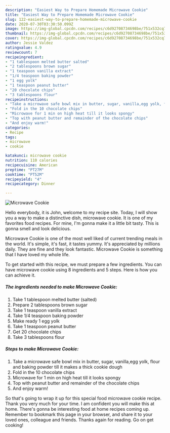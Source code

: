 ```yaml
---
description: "Easiest Way to Prepare Homemade Microwave Cookie"
title: "Easiest Way to Prepare Homemade Microwave Cookie"
slug: 122-easiest-way-to-prepare-homemade-microwave-cookie
date: 2020-07-30T03:30:50.099Z
image: https://img-global.cpcdn.com/recipes/c6d92708734698be/751x532cq70/microwave-cookie-recipe-main-photo.jpg
thumbnail: https://img-global.cpcdn.com/recipes/c6d92708734698be/751x532cq70/microwave-cookie-recipe-main-photo.jpg
cover: https://img-global.cpcdn.com/recipes/c6d92708734698be/751x532cq70/microwave-cookie-recipe-main-photo.jpg
author: Jessie Valdez
ratingvalue: 4.9
reviewcount: 7
recipeingredient:
- "1 tablespoon melted butter salted"
- "2 tablespoons brown sugar"
- "1 teaspoon vanilla extract"
- "1/4 teaspoon baking powder"
- "1 egg yolk"
- "1 teaspoon peanut butter"
- "20 chocolate chips"
- "3 tablespoons flour"
recipeinstructions:
- "Take a microwave safe bowl mix in butter, sugar, vanilla,egg yolk, flour and baking powder till it makes a thick cookie dough"
- "Fold in the 10 chocolate chips"
- "Microwave for 1 min on high heat till it looks spongy"
- "Top with peanut butter and remainder of the chocolate chips"
- "And enjoy warm!"
categories:
- Recipe
tags:
- microwave
- cookie

katakunci: microwave cookie 
nutrition: 110 calories
recipecuisine: American
preptime: "PT27M"
cooktime: "PT52M"
recipeyield: "4"
recipecategory: Dinner

---
```



![Microwave Cookie](https://img-global.cpcdn.com/recipes/c6d92708734698be/751x532cq70/microwave-cookie-recipe-main-photo.jpg)

Hello everybody, it is John, welcome to my recipe site. Today, I will show you a way to make a distinctive dish, microwave cookie. It is one of my favorites food recipes. For mine, I'm gonna make it a little bit tasty. This is gonna smell and look delicious.



Microwave Cookie is one of the most well liked of current trending meals in the world. It's simple, it's fast, it tastes yummy. It's appreciated by millions daily. They are fine and they look fantastic. Microwave Cookie is something that I have loved my whole life.


To get started with this recipe, we must prepare a few ingredients. You can have microwave cookie using 8 ingredients and 5 steps. Here is how you can achieve it.

<!--inarticleads1-->

##### The ingredients needed to make Microwave Cookie:

1. Take 1 tablespoon melted butter (salted)
1. Prepare 2 tablespoons brown sugar
1. Take 1 teaspoon vanilla extract
1. Take 1/4 teaspoon baking powder
1. Make ready 1 egg yolk
1. Take 1 teaspoon peanut butter
1. Get 20 chocolate chips
1. Take 3 tablespoons flour




<!--inarticleads2-->

##### Steps to make Microwave Cookie:

1. Take a microwave safe bowl mix in butter, sugar, vanilla,egg yolk, flour and baking powder till it makes a thick cookie dough
1. Fold in the 10 chocolate chips
1. Microwave for 1 min on high heat till it looks spongy
1. Top with peanut butter and remainder of the chocolate chips
1. And enjoy warm!




So that's going to wrap it up for this special food microwave cookie recipe. Thank you very much for your time. I am confident you will make this at home. There's gonna be interesting food at home recipes coming up. Remember to bookmark this page in your browser, and share it to your loved ones, colleague and friends. Thanks again for reading. Go on get cooking!
